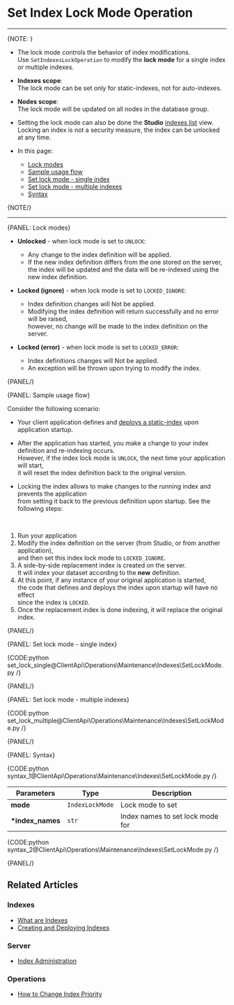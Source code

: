 # Set Index Lock Mode Operation

---

{NOTE: }

* The lock mode controls the behavior of index modifications.  
  Use `SetIndexesLockOperation` to modify the **lock mode** for a single index or multiple indexes.

* **Indexes scope**:  
  The lock mode can be set only for static-indexes, not for auto-indexes.

* **Nodes scope**:  
  The lock mode will be updated on all nodes in the database group.

* Setting the lock mode can also be done the **Studio** [indexes list](../../../../studio/database/indexes/indexes-list-view#indexes-list-view---actions) view.  
  Locking an index is not a security measure, the index can be unlocked at any time.  

* In this page:
    * [Lock modes](../../../../client-api/operations/maintenance/indexes/set-index-lock#lock-modes)
    * [Sample usage flow](../../../../client-api/operations/maintenance/indexes/set-index-lock#sample-usage-flow)
    * [Set lock mode - single index](../../../../client-api/operations/maintenance/indexes/set-index-lock#set-lock-mode---single-index)
    * [Set lock mode - multiple indexes](../../../../client-api/operations/maintenance/indexes/set-index-lock#set-lock-mode---multiple-indexes)
    * [Syntax](../../../../client-api/operations/maintenance/indexes/set-index-lock#syntax)

{NOTE/}

---

{PANEL: Lock modes}

* **Unlocked** - when lock mode is set to `UNLOCK`:  
  * Any change to the index definition will be applied.  
  * If the new index definition differs from the one stored on the server,  
    the index will be updated and the data will be re-indexed using the new index definition.  
 
* **Locked (ignore)** - when lock mode is set to `LOCKED_IGNORE`:  
  * Index definition changes will Not be applied.  
  * Modifying the index definition will return successfully and no error will be raised,  
    however, no change will be made to the index definition on the server.
 
* **Locked (error)** - when lock mode is set to `LOCKED_ERROR`:  
  * Index definitions changes will Not be applied.  
  * An exception will be thrown upon trying to modify the index.  

{PANEL/}

{PANEL: Sample usage flow}

Consider the following scenario:

* Your client application defines and [deploys a static-index](../../../../client-api/operations/maintenance/indexes/put-indexes) upon application startup.
  
* After the application has started, you make a change to your index definition and re-indexing occurs.   
  However, if the index lock mode is `UNLOCK`, the next time your application will start,  
  it will reset the index definition back to the original version.

* Locking the index allows to make changes to the running index and prevents the application  
  from setting it back to the previous definition upon startup. See the following steps:  
<br>

  1. Run your application  
  2. Modify the index definition on the server (from Studio, or from another application),  
     and then set this index lock mode to `LOCKED_IGNORE`.  
  3. A side-by-side replacement index is created on the server.  
     It will index your dataset according to the **new** definition.  
  4. At this point, if any instance of your original application is started,  
     the code that defines and deploys the index upon startup will have no effect  
     since the index is `LOCKED`.  
  5. Once the replacement index is done indexing, it will replace the original index.  

{PANEL/}

{PANEL: Set lock mode - single index}

{CODE:python set_lock_single@ClientApi\Operations\Maintenance\Indexes\SetLockMode.py /}

{PANEL/}

{PANEL: Set lock mode - multiple indexes}

{CODE:python set_lock_multiple@ClientApi\Operations\Maintenance\Indexes\SetLockMode.py /}

{PANEL/}

{PANEL: Syntax}

{CODE:python syntax_1@ClientApi\Operations\Maintenance\Indexes\SetLockMode.py /}

| Parameters | Type | Description |
|- | - | - |
| **mode** | `IndexLockMode` | Lock mode to set |
| **\*index_names** | `str` | Index names to set lock mode for |

{CODE:python syntax_2@ClientApi\Operations\Maintenance\Indexes\SetLockMode.py /}

{PANEL/}


## Related Articles

### Indexes

- [What are Indexes](../../../../indexes/what-are-indexes)
- [Creating and Deploying Indexes](../../../../indexes/creating-and-deploying)

### Server

- [Index Administration](../../../../indexes/index-administration)

### Operations

- [How to Change Index Priority](../../../../client-api/operations/maintenance/indexes/set-index-priority)
